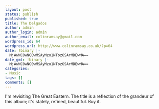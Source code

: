 ```yaml
---
layout: post
status: publish
published: true
title: The Delgados
author: admin
author_login: admin
author_email: colinramsay@gmail.com
wordpress_id: 64
wordpress_url: http://www.colinramsay.co.uk/?p=64
date: !binary |-
  MjAwNC0wNC0wMSAyMzo1NTozOSArMDEwMA==
date_gmt: !binary |-
  MjAwNC0wNC0wMSAyMzo1NTozOSArMDEwMA==
categories:
- Music
tags: []
comments: []
---
```

<p>I'm revisiting The Great Eastern. The title is a reflection of the grandeur of this album; it's stately, refined, beautiful. Buy it.</p>
